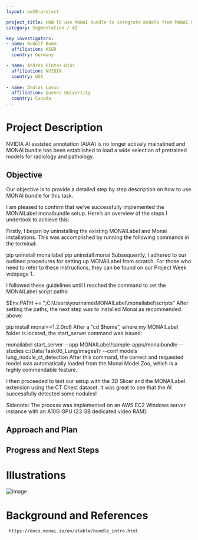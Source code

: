 ```yaml
---
layout: pw39-project

project_title: HOW TO use MONAI bundle to integrate models from MONAI model ZOO
category: Segmentation / AI

key_investigators:
- name: Rudolf Bumm
  affiliation: KSGR
  country: Germany

- name: Andres Pintas-Dias 
  affiliation: NVIDIA
  country: USA
  
- name: Andras Lasso
  affiliation: Queens University
  country: Canada
---
```


# Project Description

<!-- Add a short paragraph describing the project. -->
NVIDIA AI assisted annotation (AIAA) is no longer actively mainatined and MONAI bundle has been established to load a wide selection of pretrained models for radiology and pathology. 


## Objective

<!-- Describe here WHAT you would like to achieve (what you will have as end result). -->
Our objective is to provide a detailed step by step description on how to use MONAI bundle for this task. 

I am pleased to confirm that we’ve successfully implemented the MONAILabel monaibundle setup. Here’s an overview of the steps I undertook to achieve this:

Firstly, I began by uninstalling the existing MONAILabel and Monai installations. This was accomplished by running the following commands in the terminal:

pip uninstall monailabel
pip uninstall monai
Subsequently, I adhered to our outlined procedures for setting up MONAILabel from scratch. For those who need to refer to these instructions, they can be found on our Project Week webpage 1.

I followed these guidelines until I reached the command to set the MONAILabel script paths:

$Env:PATH += ";C:\Users\yourname\MONAILabel\monailabel\scripts"
After setting the paths, the next step was to installed Monai as recommended above:

pip install monai==1.2.0rc6
After a “cd $home”, where my MONAILabel folder is located, the start_server command was issued:

monailabel start_server --app MONAILabel/sample-apps/monaibundle --studies c:/Data/Task06_Lung/imagesTr --conf models lung_nodule_ct_detection
After this command, the correct and requested model was automatically loaded from the Monai Model Zoo, which is a highly commendable feature.

I then proceeded to test our setup with the 3D Slicer and the MONAILabel extension using the CT Chest dataset. It was great to see that the AI successfully detected some nodules!

Sidenote: The process was implemented on an AWS EC2 Windows server instance with an A10G GPU (23 GB dedicated video RAM).



## Approach and Plan

<!-- Describe here HOW you would like to achieve the objectives stated above. -->


## Progress and Next Steps

<!-- Update this section as you make progress, describing of what you have ACTUALLY DONE.
     If there are specific steps that you could not complete then you can describe them here, too. -->



# Illustrations

<!-- Add pictures and links to videos that demonstrate what has been accomplished.
![Description of picture](Example2.jpg)
![Some more images](Example2.jpg)
-->

![image](https://github.com/NA-MIC/ProjectWeek/assets/18140094/cdc7d159-2670-433a-945e-4c7000c21f80)


# Background and References

<!-- If you developed any software, include link to the source code repository.
     If possible, also add links to sample data, and to any relevant publications. -->
     
     https://docs.monai.io/en/stable/bundle_intro.html
     


